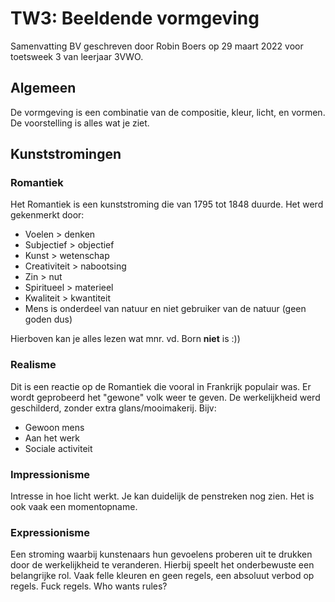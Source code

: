 # TW3: Beeldende vormgeving

Samenvatting BV geschreven door Robin Boers op 29 maart 2022 voor toetsweek 3 van leerjaar 3VWO.

## Algemeen

De vormgeving is een combinatie van de compositie, kleur, licht, en vormen. De voorstelling is alles wat je ziet.

## Kunststromingen

### Romantiek

Het Romantiek is een kunststroming die van 1795 tot 1848 duurde. Het werd gekenmerkt door:

- Voelen > denken
- Subjectief > objectief
- Kunst > wetenschap
- Creativiteit > nabootsing
- Zin > nut
- Spiritueel > materieel
- Kwaliteit > kwantiteit
- Mens is onderdeel van natuur en niet gebruiker van de natuur (geen goden dus)

Hierboven kan je alles lezen wat mnr. vd. Born **niet** is :))

### Realisme

Dit is een reactie op de Romantiek die vooral in Frankrijk populair was. Er wordt geprobeerd het "gewone" volk weer te geven. De werkelijkheid werd geschilderd, zonder extra glans/mooimakerij. Bijv:

- Gewoon mens
- Aan het werk
- Sociale activiteit

### Impressionisme

Intresse in hoe licht werkt. Je kan duidelijk de penstreken nog zien. Het is ook vaak een momentopname.

### Expressionisme

Een stroming waarbij kunstenaars hun gevoelens proberen uit te drukken door de werkelijkheid te veranderen. Hierbij speelt het onderbewuste een belangrijke rol. Vaak felle kleuren en geen regels, een absoluut verbod op regels. Fuck regels. Who wants rules?
